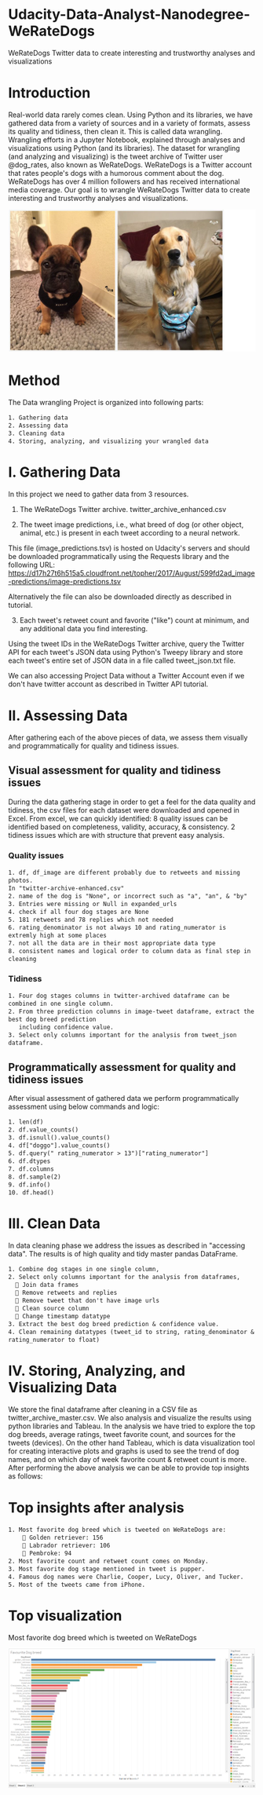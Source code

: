 # Udacity-Data-Analyst-Nanodegree-WeRateDogs

WeRateDogs Twitter data to create interesting and trustworthy analyses and visualizations


# Introduction 

Real-world data rarely comes clean. Using Python and its libraries, we have gathered data from a variety of sources and in a variety of formats, assess its quality and tidiness, then clean it. This is called data wrangling. Wrangling efforts in a Jupyter Notebook, explained through analyses and visualizations using Python (and its libraries). The dataset for wrangling (and analyzing and visualizing) is the tweet archive of Twitter user @dog_rates, also known as WeRateDogs. WeRateDogs is a Twitter account that rates people's dogs with a humorous comment about the dog. WeRateDogs has over 4 million followers and has received international media coverage. Our goal is to wrangle WeRateDogs Twitter data to create interesting and trustworthy analyses and visualizations.

![alt text](https://github.com/swadeepsingh/Udacity-Data-Analyst-Nanodegree-WeRateDogs/blob/master/dogs.png)


# Method

The Data wrangling Project is organized into following parts:

    1. Gathering data
    2. Assessing data
    3. Cleaning data
    4. Storing, analyzing, and visualizing your wrangled data
 
 
# I. Gathering Data 

In this project we need to gather data from 3 resources. 

1. The WeRateDogs Twitter archive. twitter_archive_enhanced.csv 

2. The tweet image predictions, i.e., what breed of dog (or other object, animal, etc.) is present in each tweet according to a neural network. 
  
This file (image_predictions.tsv) is hosted on Udacity's servers and should be downloaded programmatically using the Requests library and the following URL: https://d17h27t6h515a5.cloudfront.net/topher/2017/August/599fd2ad_image-predictions/image-predictions.tsv

Alternatively the file can also be downloaded directly as described in tutorial. 

3. Each tweet's retweet count and favorite ("like") count at minimum, and any additional data you find interesting. 

Using the tweet IDs in the WeRateDogs Twitter archive, query the Twitter API for each tweet's JSON data using Python's Tweepy library and store each tweet's entire set of JSON data in a file called tweet_json.txt file. 

We can also accessing Project Data without a Twitter Account even if we don't have twitter account as described in Twitter API tutorial.


# II. Assessing Data 

After gathering each of the above pieces of data, we assess them visually and programmatically for quality and tidiness issues. 

## Visual assessment for quality and tidiness issues 

During the data gathering stage in order to get a feel for the data quality and tidiness, the csv files for each dataset were downloaded and opened in Excel. From excel, we can quickly identified: 8 quality issues can be identified based on completeness, validity, accuracy, & consistency. 2 tidiness issues which are with structure that prevent easy analysis. 

### Quality issues 

    1. df, df_image are different probably due to retweets and missing photos. 
    In "twitter-archive-enhanced.csv" 
    2. name of the dog is "None", or incorrect such as "a", "an", & "by" 
    3. Entries were missing or Null in expanded_urls 
    4. check if all four dog stages are None 
    5. 181 retweets and 78 replies which not needed 
    6. rating_denominator is not always 10 and rating_numerator is extremly high at some places 
    7. not all the data are in their most appropriate data type 
    8. consistent names and logical order to column data as final step in cleaning

### Tidiness 

    1. Four dog stages columns in twitter-archived dataframe can be combined in one single column. 
    2. From three prediction columns in image-tweet dataframe, extract the best dog breed prediction 
       including confidence value. 
    3. Select only columns important for the analysis from tweet_json dataframe. 

## Programmatically assessment for quality and tidiness issues 

After visual assessment of gathered data we perform programmatically assessment using below commands and logic: 

    1. len(df) 
    2. df.value_counts() 
    3. df.isnull().value_counts() 
    4. df["doggo"].value_counts() 
    5. df.query(" rating_numerator > 13")["rating_numerator"] 
    6. df.dtypes 
    7. df.columns 
    8. df.sample(2) 
    9. df.info() 
    10. df.head() 


# III. Clean Data 

In data cleaning phase we address the issues as described in "accessing data". The results is of high quality and tidy master pandas DataFrame. 

    1. Combine dog stages in one single column, 
    2. Select only columns important for the analysis from dataframes, 
       Join data frames 
       Remove retweets and replies 
       Remove tweet that don't have image urls 
       Clean source column 
       Change timestamp datatype 
    3. Extract the best dog breed prediction & confidence value. 
    4. Clean remaining datatypes (tweet_id to string, rating_denominator & rating_numerator to float) 


# IV. Storing, Analyzing, and Visualizing Data

We store the final dataframe after cleaning in a CSV file as twitter_archive_master.csv. We also analysis and visualize the results using python libraries and Tableau. In the analysis we have tried to explore the top dog breeds, average ratings, tweet favorite count, and sources for the tweets (devices). On the other hand Tableau, which is data visualization tool for creating interactive plots and graphs is used to see the trend of dog names, and on which day of week favorite count & retweet count is more. After performing the above analysis we can be able to provide top insights as follows:


# Top insights after analysis 

    1. Most favorite dog breed which is tweeted on WeRateDogs are: 
         Golden retriever: 156 
         Labrador retriever: 106 
         Pembroke: 94 
    2. Most favorite count and retweet count comes on Monday. 
    3. Most favorite dog stage mentioned in tweet is pupper. 
    4. Famous dog names were Charlie, Cooper, Lucy, Oliver, and Tucker. 
    5. Most of the tweets came from iPhone. 


# Top visualization 

Most favorite dog breed which is tweeted on WeRateDogs

![alt text](https://github.com/swadeepsingh/Udacity-Data-Analyst-Nanodegree-WeRateDogs/blob/master/dogs_breed_twitter.png)
